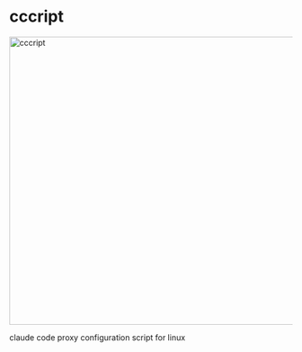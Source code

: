 # cccript
<img width="1024" height="512" alt="cccript" src="https://github.com/user-attachments/assets/a9db18ae-ad96-4782-a902-c0c069c47081" />

claude code proxy configuration script for linux
